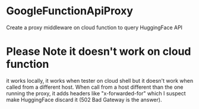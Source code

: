 # GoogleFunctionApiProxy
Create a proxy middleware on cloud function to query HuggingFace API

# Please Note it doesn't work on cloud function 
it works locally, it works when tester on cloud shell but it doesn't work when called from a different host. When call from a host different than the one running the proxy, it adds headers like "x-forwarded-for" which I suspect make HuggingFace discard it (502 Bad Gateway is the answer).  